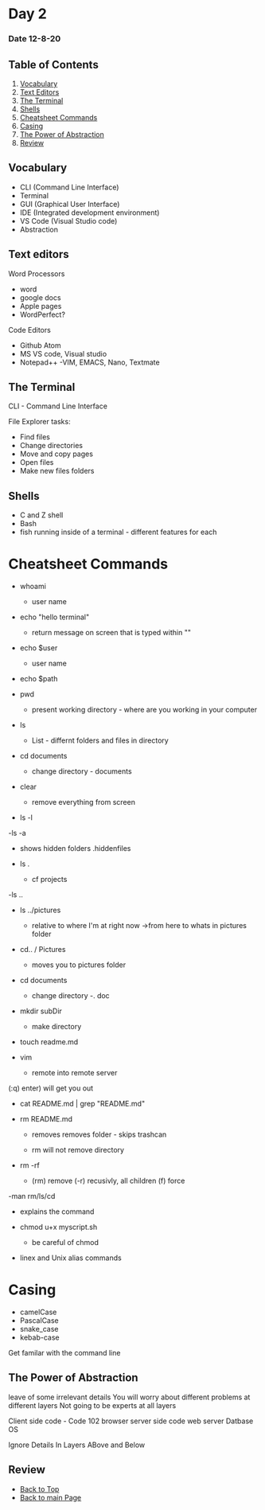 # Day 2 
### Date 12-8-20

## Table of Contents

1. [Vocabulary](#vocabulary)
1. [Text Editors](#text-editors)
1. [The Terminal](#the-terminal)
1. [Shells](#the-shells)
1. [Cheatsheet Commands](#Cheatsheet-Commands)
1. [Casing](#casing)
1. [The Power of Abstraction](#the-power-of-abstraction)
1. [Review](#review)

## Vocabulary

- CLI (Command Line Interface)
- Terminal 
- GUI (Graphical User Interface)
- IDE (Integrated development environment)
- VS Code (Visual Studio code)
- Abstraction

## Text editors

Word Processors
 - word
 - google docs
 - Apple pages
 - WordPerfect?
 
Code Editors
- Github Atom
- MS VS code, Visual studio
- Notepad++
-VIM, EMACS, Nano, Textmate

## The Terminal

CLI - Command Line Interface

File Explorer tasks:
- Find files
- Change directories
- Move and copy pages
- Open files
- Make new files folders

## Shells
- C and Z shell
- Bash
- fish
running inside of a terminal - different features for each

# Cheatsheet Commands
- whoami
  - user name

- echo "hello terminal"
  - return message on screen that is typed within ""

- echo $user
  - user name

- echo $path

- pwd
  - present working directory - where are you working in your computer

- ls
  - List - differnt folders and files in directory

- cd documents
  - change directory - documents

- clear
  - remove everything from screen

- ls -l

-ls -a
  - shows hidden folders .hiddenfiles

- ls .
  - cf projects

-ls ..

- ls ../pictures
  - relative to where I'm at right now ->from here to whats in pictures folder

- cd.. / Pictures
  - moves you to pictures folder

- cd documents
  - change directory -. doc

- mkdir subDir
  - make directory

- touch readme.md

- vim
  - remote into remote server

(:q) enter) will get you out

- cat README.md | grep "README.md"

- rm README.md
  - removes removes folder - skips trashcan

  - rm will not remove directory
  
- rm -rf
  - (rm) remove (-r) recusivly, all children (f) force

-man rm/ls/cd
  - explains the command

- chmod u+x myscript.sh
  - be careful of chmod 

- linex and Unix alias commands

# Casing
- camelCase
- PascalCase
- snake_case
- kebab-case

Get familar with the command line

## The Power of Abstraction
 leave of some irrelevant details
 You will worry about different problems at different layers
 Not going to be experts at all layers

Client side code - Code 102
browser
server side code
web server
Datbase
OS

Ignore
Details
In
Layers
ABove
and
Below


## Review







- [Back to Top](#Table-of-Contents)
- [Back to main Page](README.md)